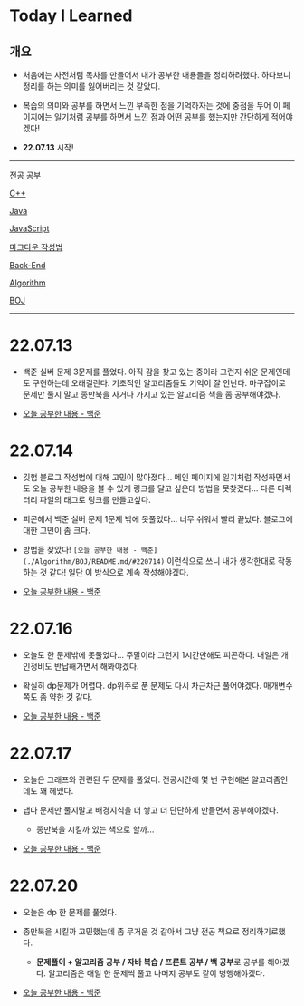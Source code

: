 # Today I Learned

## 개요

- 처음에는 사전처럼 목차를 만들어서 내가 공부한 내용들을 정리하려했다. 하다보니 정리를 하는 의미를 잃어버리는 것 같았다.

- 복습의 의미와 공부를 하면서 느낀 부족한 점을 기억하자는 것에 중점을 두어 이 페이지에는 일기처럼 
	공부를 하면서 느낀 점과 어떤 공부를 했는지만 간단하게 적어야겠다!

- **22.07.13** 시작!

---

[전공 공부](./Major/README.md)

[C++](./C++/README.md)

[Java](./Java/README.md)

[JavaScript](./JavaScript/README.md)

[마크다운 작성법](./md/README.md)

[Back-End](./Backend/README.md)

[Algorithm](./Algorithm/README.md)

[BOJ](./Algorithm/BOJ/README.md)

---

# 22.07.13

- 백준 실버 문제 3문제를 풀었다. 아직 감을 찾고 있는 중이라 그런지 쉬운 문제인데도 구현하는데 오래걸린다. 
	기초적인 알고리즘들도 기억이 잘 안난다. 마구잡이로 문제만 풀지 말고 종만북을 사거나 가지고 있는 알고리즘 책을 좀 공부해야겠다.

- [오늘 공부한 내용 - 백준](./Algorithm/BOJ/README.md/#220713) 

# 22.07.14

- 깃헙 블로그 작성법에 대해 고민이 많아졌다... 메인 페이지에 일기처럼 작성하면서도 
	오늘 공부한 내용을 볼 수 있게 링크를 달고 싶은데 방법을 못찾겠다... 다른 디렉터리 파일의 태그로 링크를 만들고싶다.

- 피곤해서 백준 실버 문제 1문제 밖에 못풀었다... 너무 쉬워서 빨리 끝났다. 블로그에 대한 고민이 좀 크다.

- 방법을 찾았다! `[오늘 공부한 내용 - 백준](./Algorithm/BOJ/README.md/#220714)` 이런식으로 쓰니 내가 생각한대로 작동하는 것 같다! 일단 이 방식으로 계속 작성해야겠다.

- [오늘 공부한 내용 - 백준](./Algorithm/BOJ/README.md/#220714) 

# 22.07.16

- 오늘도 한 문제밖에 못풀었다... 주말이라 그런지 1시간만해도 피곤하다. 내일은 개인정비도 반납해가면서 해봐야겠다.

- 확실히 dp문제가 어렵다. dp위주로 푼 문제도 다시 차근차근 풀어야겠다. 매개변수쪽도 좀 약한 것 같다.

- [오늘 공부한 내용 - 백준](./Algorithm/BOJ/README.md/#220716) 
	
# 22.07.17

- 오늘은 그래프와 관련된 두 문제를 풀었다. 전공시간에 몇 번 구현해본 알고리즘인데도 꽤 헤맸다.

- 냅다 문제만 풀지말고 배경지식을 더 쌓고 더 단단하게 만들면서 공부해야겠다.
	
	- 종만북을 시킬까 있는 책으로 할까...
	
- [오늘 공부한 내용 - 백준](./Algorithm/BOJ/README.md/#220717) 

# 22.07.20

- 오늘은 dp 한 문제를 풀었다.

- 종만북을 시킬까 고민했는데 좀 무거운 것 같아서 그냥 전공 책으로 정리하기로했다.
	
	- **문제풀이 + 알고리즘 공부 / 자바 복습 / 프론트 공부 / 백 공부**로 공부를 해야겠다. 알고리즘은 매일 한 문제씩 풀고 나머지 공부도 같이 병행해야겠다.
	
- [오늘 공부한 내용 - 백준](./Algorithm/BOJ/README.md/#220720) 